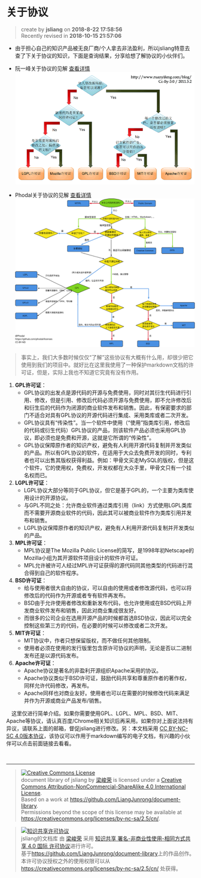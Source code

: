 关于协议
===

> create by **jsliang** on **2018-8-22 17:58:56**  
> Recently revised in **2018-10-15 21:57:06**

* 由于担心自己的知识产品被无良厂商/个人拿去非法盈利，所以jsliang特意去查了下关于协议的知识，下面是查询结果，分享给想了解协议的小伙伴们。
* 阮一峰关于协议的见解 [查看详情](http://www.ruanyifeng.com/blog/2011/05/how_to_choose_free_software_licenses.html)
![阮一峰](../../../public-repertory/img/other-agreement-ruanyifeng.png)

* Phodal关于协议的见解 [查看详情](https://www.sohu.com/a/193996518_385076)
![phodal](../../../public-repertory//img/other-agreement-phodal.svg)

> 事实上，我们大多数时候仅仅“了解”这些协议有大概有什么用，却很少把它使用到我们的项目中。就好比在这里我使用了一种保护markdown文档的许可证，但是，实际上我也不知道它究竟有没有作用。

1. **GPL许可证**：
    * GPL协议的出发点是源代码的开源与免费使用，同时对其衍生代码进行引用、修改，但是引用、修改后代码必须开源与免费使用，即不允许修改后和衍生后的代码作为闭源的商业软件发布和销售。因此，有保密要求的部门不适合对具有GPL协议的开源代码进行集成、采用类库或者二次开发。
   * GPL协议具有“传染性”。当一个软件中使用（“使用”指类库引用，修改后的代码或衍生代码）GPL协议的产品，则该软件产品必须也采用GPL协议，即必须也是免费和开源，这就是它所谓的“传染性”。
   * GPL协议保障原作者的知识产权，避免有人利用开源代码复制并开发类似的产品。所以有GPL协议的软件，在适用于大众去免费开发的同时，专利者也可以出售其版权获得利益。例如：甲骨文买走MySQL的版权，但是这个软件，它的使用权，免费权，开发权都在大众手里，甲骨文只有一个挂名权而已。
2. **LGPL许可证**：
   * LGPL协议大部分等同于GPL协议，但它是基于GPL的，一个主要为类库使用设计的开源协议。
   * 与GPL不同之处：允许商业软件通过类库引用（link）方式使用LGPL类库而不需要开源商业软件的代码，因此其可以被商业软件作为类库引用并发布和销售。
   * LGPL协议保障原作者的知识产权，避免有人利用开源代码复制并开发类似的产品。
3. **MPL许可证**：
   * MPL协议是The Mozilla Public License的简写，是1998年初Netscape的Mozilla小组为其开源软件项目设计的软件许可证。
   * MPL允许被许可人经过MPL许可证获得的源代码同其他类型的代码进行混合得到自己的软件程序。
4. **BSD许可证**：  
   * 给与使用者很大自由的协议，可以自由的使用或者修改源代码，也可以将修改后的代码作为开源或者专有软件再发布。  
   * BSD由于允许使用者修改和重新发布代码，也允许使用或在BSD代码上开发商业软件发布和销售，因此对商业集成很友好。  
   * 而很多的公司企业在选用开源产品的时候都首选BSD协议，因此可以完全控制这些第三方的代码，在必要的时候可以修改或者二次开发。
5. **MIT许可证**：
   * MIT协议中，作者只想保留版权，而不做任何其他限制。
   * 使用者必须在使用的发行版里包含原许可协议的声明，无论是否以二进制发布还是以源代码发布。
6. **Apache许可证**：
   * Apache协议是著名的非盈利开源组织Apache采用的协议。
   * Apache协议类似于BSD许可证，鼓励代码共享和尊重原作者的著作权，同样允许代码修改，再发布。
   * Apache同样也对商业友好。使用者也可以在需要的时候修改代码来满足并作为开源或商业产品发布/销售。

&emsp;这里仅进行简单介绍。如果你需要使用GPL、LGPL、MPL、BSD、MIT、Apache等协议，请认真百度/Chrome相关知识后再采用。如果你对上面说法持有异议，请联系上面的邮箱，督促jsliang进行修改。另：本文档采用 [CC BY-NC-SC 4.0版本协议](https://creativecommons.org/licenses/by-nc-sa/2.5/cn/)，该协议可以作用于markdown编写的电子文档，有兴趣的小伙伴可以点击前面链接去看看。

<br>

***
> <a rel="license" href="http://creativecommons.org/licenses/by-nc-sa/4.0/"><img alt="Creative Commons License" style="border-width:0" src="https://i.creativecommons.org/l/by-nc-sa/4.0/88x31.png" /></a><br /><span xmlns:dct="http://purl.org/dc/terms/" property="dct:title">document library of jsliang</span> by <a xmlns:cc="http://creativecommons.org/ns#" href="https://github.com/LiangJunrong/document-library" property="cc:attributionName" rel="cc:attributionURL">梁峻荣</a> is licensed under a <a rel="license" href="http://creativecommons.org/licenses/by-nc-sa/4.0/">Creative Commons Attribution-NonCommercial-ShareAlike 4.0 International License</a>.<br />Based on a work at <a xmlns:dct="http://purl.org/dc/terms/" href="https://github.com/LiangJunrong/document-library" rel="dct:source">https://github.com/LiangJunrong/document-library</a>.<br />Permissions beyond the scope of this license may be available at <a xmlns:cc="http://creativecommons.org/ns#" href="https://creativecommons.org/licenses/by-nc-sa/2.5/cn/" rel="cc:morePermissions">https://creativecommons.org/licenses/by-nc-sa/2.5/cn/</a>.

> <a rel="license" href="http://creativecommons.org/licenses/by-nc-sa/4.0/"><img alt="知识共享许可协议" style="border-width:0" src="https://i.creativecommons.org/l/by-nc-sa/4.0/88x31.png" /></a><br /><span xmlns:dct="http://purl.org/dc/terms/" property="dct:title">jsliang的文档库</span> 由 <a xmlns:cc="http://creativecommons.org/ns#" href="https://github.com/LiangJunrong/document-library" property="cc:attributionName" rel="cc:attributionURL">梁峻荣</a> 采用 <a rel="license" href="http://creativecommons.org/licenses/by-nc-sa/4.0/">知识共享 署名-非商业性使用-相同方式共享 4.0 国际 许可协议</a>进行许可。<br />基于<a xmlns:dct="http://purl.org/dc/terms/" href="https://github.com/LiangJunrong/document-library" rel="dct:source">https://github.com/LiangJunrong/document-library</a>上的作品创作。<br />本许可协议授权之外的使用权限可以从 <a xmlns:cc="http://creativecommons.org/ns#" href="https://creativecommons.org/licenses/by-nc-sa/2.5/cn/" rel="cc:morePermissions">https://creativecommons.org/licenses/by-nc-sa/2.5/cn/</a> 处获得。